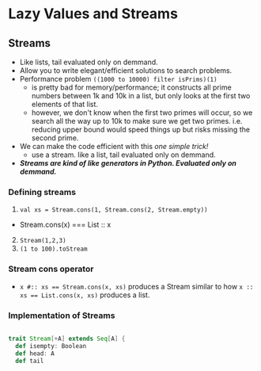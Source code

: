 # Lazy Values and Streams

## Streams

+ Like lists, tail evaluated only on demmand.
+ Allow you to write elegant/efficient solutions to search problems.
+ Performance problem ```((1000 to 10000) filter isPrims)(1)```
  + is pretty bad for memory/performance; it constructs all prime numbers between 1k and 10k in a list, but only looks at the first two elements of that list.
  + however, we don't know when the first two primes will occur, so we search all the way up to 10k to make sure we get two primes. i.e. reducing upper bound would speed things up but risks missing the second prime.
+ We can make the code efficient with this *one simple trick!*
  + use a stream. like a list, tail evaluated only on demmand.
+ ***Streams are kind of like generators in Python. Evaluated only on demmand.***

### Defining streams

1) ```val xs = Stream.cons(1, Stream.cons(2, Stream.empty))```
  + Stream.cons(x) === List :: x 
2) ```Stream(1,2,3)```
3) ```(1 to 100).toStream```

### Stream cons operator
+ ```x #:: xs == Stream.cons(x, xs)``` produces a Stream similar to how ```x :: xs == List.cons(x, xs)``` produces a list.

### Implementation of Streams

```scala

trait Stream[+A] extends Seq[A] {
  def isempty: Boolean
  def head: A
  def tail
